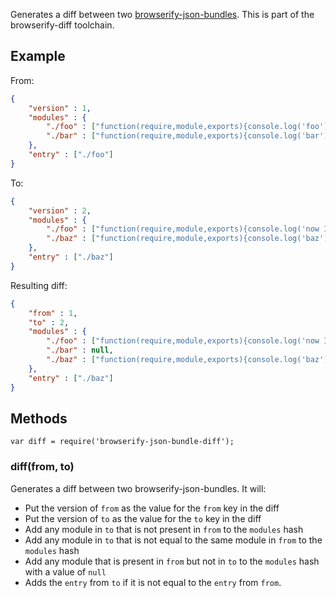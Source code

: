 Generates a diff between two [browserify-json-bundles](https://github.com/Magnetme/browserify-json-bundler). This is part of the browserify-diff toolchain.

## Example
From:
```json
{
	"version" : 1,
	"modules" : {
		"./foo" : ["function(require,module,exports){console.log('foo');}",{}],
		"./bar" : ["function(require,module,exports){console.log('bar');}",{}]
	},
	"entry" : ["./foo"]
}
```

To:
```json
{
	"version" : 2,
	"modules" : {
		"./foo" : ["function(require,module,exports){console.log('now I print something else');}",{}],
		"./baz" : ["function(require,module,exports){console.log('baz');}",{}]
	},
	"entry" : ["./baz"]
}
```

Resulting diff:
```json
{
	"from" : 1,
	"to" : 2,
	"modules" : {
		"./foo" : ["function(require,module,exports){console.log('now I print something else');}",{}],
		"./bar" : null,
		"./baz" : ["function(require,module,exports){console.log('baz');}",{}]
	},
	"entry" : ["./baz"]
}
```

## Methods
`var diff = require('browserify-json-bundle-diff');`

### diff(from, to)
Generates a diff between two browserify-json-bundles. It will:
- Put the version of `from` as the value for the `from` key in the diff
- Put the version of `to` as the value for the `to` key in the diff
- Add any module in `to` that is not present in `from` to the `modules` hash
- Add any module in `to` that is not equal to the same module in `from` to the `modules` hash
- Add any module that is present in `from` but not in `to` to the `modules` hash with a value of `null`
- Adds the `entry` from `to` if it is not equal to the `entry` from `from`.
